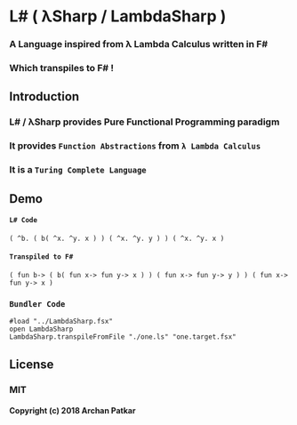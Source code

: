 # L# ( λSharp / LambdaSharp )
### A Language inspired from λ Lambda Calculus written in F#

### Which transpiles to F# !


## Introduction

### L#  /  λSharp provides Pure Functional Programming paradigm 

### It provides `Function Abstractions` from `λ Lambda Calculus`

### It is a `Turing Complete Language`


## Demo

#### `L# Code`
```
( ^b. ( b( ^x. ^y. x ) ) ( ^x. ^y. y ) ) ( ^x. ^y. x )
```
       
#### `Transpiled to F#`
```f#
( fun b-> ( b( fun x-> fun y-> x ) ) ( fun x-> fun y-> y ) ) ( fun x-> fun y-> x )
```

### `Bundler Code`
```f#
#load "../LambdaSharp.fsx"
open LambdaSharp      
LambdaSharp.transpileFromFile "./one.ls" "one.target.fsx"
```

## License

### MIT
#### Copyright (c) 2018 Archan Patkar
